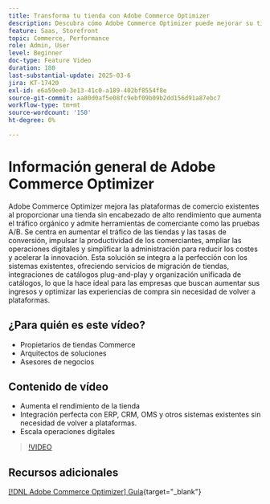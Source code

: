 ```yaml
---
title: Transforma tu tienda con Adobe Commerce Optimizer
description: Descubra cómo Adobe Commerce Optimizer puede mejorar su tienda con un alto rendimiento, un tráfico incrementado y una integración perfecta.
feature: Saas, Storefront
topic: Commerce, Performance
role: Admin, User
level: Beginner
doc-type: Feature Video
duration: 180
last-substantial-update: 2025-03-6
jira: KT-17420
exl-id: e6a59ee0-3e13-41c0-a189-402bf8554f8e
source-git-commit: aa80d0af5e08fc9ebf09b09b2dd156d91a87ebc7
workflow-type: tm+mt
source-wordcount: '150'
ht-degree: 0%

---
```


# Información general de Adobe Commerce Optimizer

Adobe Commerce Optimizer mejora las plataformas de comercio existentes al proporcionar una tienda sin encabezado de alto rendimiento que aumenta el tráfico orgánico y admite herramientas de comerciante como las pruebas A/B. Se centra en aumentar el tráfico de las tiendas y las tasas de conversión, impulsar la productividad de los comerciantes, ampliar las operaciones digitales y simplificar la administración para reducir los costes y acelerar la innovación. Esta solución se integra a la perfección con los sistemas existentes, ofreciendo servicios de migración de tiendas, integraciones de catálogos plug-and-play y organización unificada de catálogos, lo que la hace ideal para las empresas que buscan aumentar sus ingresos y optimizar las experiencias de compra sin necesidad de volver a plataformas.

## ¿Para quién es este vídeo?

* Propietarios de tiendas Commerce
* Arquitectos de soluciones
* Asesores de negocios

## Contenido de vídeo

* Aumenta el rendimiento de la tienda
* Integración perfecta con ERP, CRM, OMS y otros sistemas existentes sin necesidad de volver a plataformas.
* Escala operaciones digitales

>[!VIDEO](https://video.tv.adobe.com/v/3450466?learn=on&captions=spa)

## Recursos adicionales

[[!DNL Adobe Commerce Optimizer] Guía](https://experienceleague.adobe.com/es/docs/commerce/optimizer/overview){target="_blank"}
